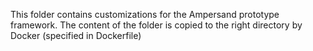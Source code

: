 This folder contains customizations for the Ampersand prototype framework.
The content of the folder is copied to the right directory by Docker (specified in Dockerfile)